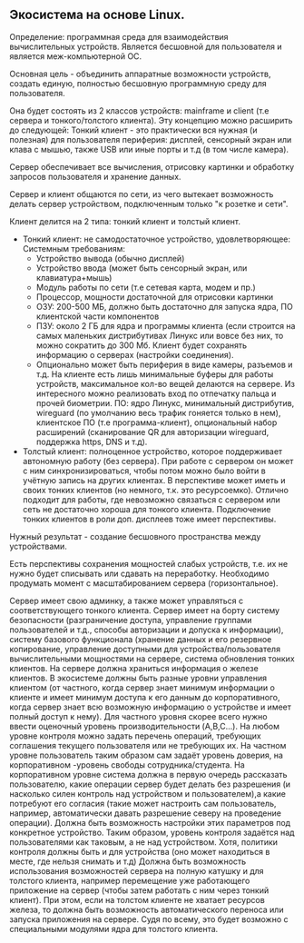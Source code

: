 ## Экосистема на основе Linux.

Определение: программная среда для взаимодействия вычислительных устройств. Является бесшовной для пользователя и является меж-компьютерной ОС.

Основная цель \- объединить аппаратные возможности устройств, создать единую, полностью бесшовную программную среду для пользователя.

Она будет состоять из 2 классов устройств: mainframe и client (т.е сервера и тонкого/толстого клиента).
Эту концепцию можно расширить до следующей:
Тонкий клиент \- это практически вся нужная (и полезная) для пользователя периферия: дисплей, сенсорный экран или клава с мышью, также USB или иные порты и т.д (в том числе камера).

Сервер обеспечивает все вычисления, отрисовку картинки и обработку запросов пользователя и хранение данных.

Сервер и клиент общаются по сети, из чего вытекает возможность делать сервер устройством, подключенным только "к розетке и сети".

Клиент делится на 2 типа: тонкий клиент и толстый клиент.

- Тонкий клиент: не самодостаточное устройство, удовлетворяющее:
    Системным требованиям:
    - Устройство вывода (обычно дисплей)
    - Устройство ввода (может быть сенсорный экран, или клавиатура+мышь)
    - Модуль работы по сети (т.е сетевая карта, модем и пр.)
    - Процессор, мощности достаточной для отрисовки картинки
    - ОЗУ: 200-500 МБ, должно быть достаточно для запуска ядра, ПО клиентской части компонентов
    - ПЗУ: около 2 ГБ для ядра и программы клиента (если строится на самых маленьких дистрибутивах Линукс или вовсе без них, то можно сократить до 300 Мб. Клиент будет сохранять информацию о серверах (настройки соединения).
    - Опционально может быть периферия в виде камеры, разъемов и т.д. На клиенте есть лишь минимальные буферы для работы устройств, максимальное кол-во вещей делаются на сервере. Из интересного можно реализовать вход по отпечатку пальца и прочей биометрии.
        ПО: ядро Линукс, минимальный дистрибутив, wireguard (по умолчанию весь трафик гоняется только в нем), клиентское ПО (т.е программа-клиент), опциональный набор расширений (сканирование QR для авторизации wireguard, поддержка https, DNS и т.д).
- Толстый клиент: полноценное устройство, которое поддерживает автономную работу (без сервера). При работе с сервером он может с ним синхронизироваться, чтобы потом можно было войти в учётную запись на других клиентах. В перспективе может иметь и своих тонких клиентов (но немного, т.к. это ресурсоемко). Отлично подходит для работы, где невозможно связаться с сервером или сеть не достаточно хороша для тонкого клиента. Подключение тонких клиентов в роли доп. дисплеев тоже имеет перспективы.

Нужный результат \- создание бесшовного пространства между устройствами.

Есть перспективы сохранения мощностей слабых устройств, т.е. их не нужно будет списывать или сдавать на переработку.
Необходимо продумать момент с масштабированием сервера (горизонтальное).

Сервер имеет свою админку, а также может управляться с соответствующего тонкого клиента.
Сервер имеет на борту систему безопасности (разграничение доступа, управление группами пользователей и т.д., способы авторизации и допуска к информации), систему базового функционала (хранение данных и его резервное копирование, управление доступными для устройства/пользователя вычислительными мощностями на сервере, система обновления тонких клиентов. На сервере должна храниться информация о железе клиентов. В экосистеме должны быть разные уровни управления клиентом (от частного, когда сервер знает минимум информации о клиенте и имеет минимум доступа к его данным до корпоративного, когда сервер знает всю возможную информацию о устройстве и имеет полный доступ к нему). Для частного уровня скорее всего нужно ввести оценочный уровень производительности (A,B,C...). На любом уровне контроля можно задать перечень операций, требующих соглашения текущего пользователя или не требующих их. На частном уровне пользователь таким образом сам задаёт уровень доверия, на корпоративном -уровень свободы сотрудника/студента. На корпоративном уровне система должна в первую очередь рассказать пользователю, какие операции сервер будет делать без разрешения (и насколько силен контроль над устройством и пользователем),а какие потребуют его согласия (такие может настроить сам пользователь, например, автоматически давать разрешение северу на проведение операции). Должна быть возможность настройки этих параметров под конкретное устройство.
Таким образом, уровень контроля задаётся над пользователями как таковым, а не над устройством. Хотя, политики контроля должны быть и для устройства (оно может находиться в месте, где нельзя снимать и т.д)
Должна быть возможность использования возможностей сервера на полную катушку и для толстого клиента, например перемещение уже работающего приложение на сервер (чтобы затем работать с ним через тонкий клиент). При этом, если на толстом клиенте не хватает ресурсов железа, то должна быть возможность автоматического переноса или запуска приложения на сервере. Судя по всему, это будет возможно с специальными модулями ядра для толстого клиента.
